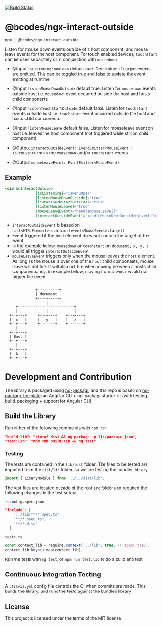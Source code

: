 [![Build Status](https://travis-ci.org/briancodes/ngx-interact-outside.svg?branch=master)](https://travis-ci.org/briancodes/ngx-interact-outside)

# @bcodes/ngx-interact-outside

```
npm i @bcodes/ngx-interact-outside
```

Listen for mouse down events outside of a host component, and mouse leave events
                  for the host component. For touch enabled devices, `touchstart` can be used
                  separately or in conjunction with `mousedown`
 
 - @Input `isListening:boolean` default true. Determines if `Output` events are emitted. This can be toggled
      true and false to update the event emitting at runtime
 - @Input `listenMouseDownOutside` default true. Listen for `mousedown` events outside host
      i.e. `mousedown` event occurred outside the host and hosts child components
 - @Input `listenTouchStartOutside` default false. Listen for `touchstart` events outside host
      i.e. `touchstart` event occurred outside the host and hosts child components
 - @Input `listenMouseLeave` default false. Listen for mouseleave event on host
      i.e. leaves the host component (not triggered while still on child component)
 
 - @Output `interactOutsideEvent: EventEmitter<MouseEvent | TouchEvent>` emits the `mousedown` and/or `touchstart` events
-  @Output `mouseLeaveEvent: EventEmitter<MouseEvent>`

 
  ## Example
 
  ```html
  <div bcInteractOutside
                [isListening]="isMenuOpen"
                [listenMouseDownOutside]="true"
                [listenTouchStartOutside]="true"
                [listenMouseLeave]="true"
                (mouseLeaveEvent)="handleMouseLeave()"
                (interactOutsideEvent)="handleMouseDownOutside($event)">
 
  ```
 
  - `interactOutsideEvent` is based on `host<HTMLElement>.contains(event<MouseEvent>.target)`
  - Event triggered if the host element does not contain the target of the event
  - In the example below, `mousedown` or `touchstart` on `document, x, y, z` would all trigger `interactOutsideEvent`
  - `mouseLeaveEvent` triggers only when the mouse leaves the `host` element. As long as the mouse is over one
      of the `host` child components, mouse leave will not fire. It will also not fire when moving between a
      hosts child components. e.g. in example below, moving from `A->Host` would not trigger the event
 
  ```
 
                +----------+
                | document |
                +----+-----+
                     |
       +--------------------------+
       |             |            |
    +--+---+     +---+---+    +---+---+
    |  x   |     |   y   |    |   z   |
    +--+---+     +-------+    +-------+
       |
    +--+---+
    | Host |
    +--+---+
       |
    +--+---+
    |  A   |
    +--+---+
 
  ```

# Development and Contribution

The library is packaged using [ng-packagr], and this repo is based on [ng-packagr-template]: an Angular CLI + ng-packagr starter kit (with testing, build, packaging + support for Angular CLI)

## Build the Library

Run either of the following commands with `npm run`

```json
"build:lib": "rimraf dist && ng-packagr -p lib/package.json",
"test:lib": "npm run build:lib && ng test"
```

### Testing

The tests are contained in the `lib/test` folder. The files to be tested are imported from the `dist/lib` folder, so we are testing the bundled library

```typescript
import { LibaryModule } from '../../dist/lib';
```

The test files are located outside of the root `src` folder and required the following changes to the test setup:

`tsconfig.spec.json`
```json
"include": [
    "../lib/**/*.spec.ts",
    "**/*.spec.ts",
    "**/*.d.ts"
  ]
```
`tests.ts`
```javascript 
const context_lib = require.context('../lib', true, /\.spec\.ts$/);
context_lib.keys().map(context_lib);
```

Run the tests with `ng test`, or `npm run test:lib` to do a build and test

## Continuous Integration Testing

A `.travis.yml` config file controls the CI when commits are made. This builds the library, and runs the tests against the bundled library

## License

This project is licensed under the terms of the MIT license

[ng-packagr-template]: https://github.com/briancodes/ng-packagr-template
[ng-packagr]: https://github.com/dherges/ng-packagr
